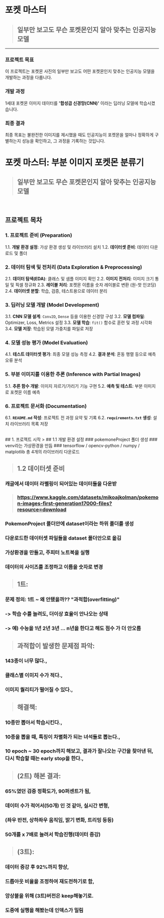 #  포켓 마스터 
> ## 일부만 보고도 무슨 포켓몬인지 알아 맞추는 인공지능 모델

---

### 프로젝트 목표

이 프로젝트는 포켓몬 사진의 일부만 보고도 어떤 포켓몬인지 맞추는 인공지능 모델을 개발하는 과정을 다룹니다. 

###  개발 과정
1세대 포켓몬 이미지 데이터를 **'합성곱 신경망(CNN)'** 이라는 딥러닝 모델에 학습시켰습니다. 

###  최종 결과
최종 목표는 불완전한 이미지를 제시했을 때도 인공지능이 포켓몬을 얼마나 정확하게 구별하는지 성능을 확인하고, 그 과정을 기록하는 것입니다.

#  포켓 마스터: 부분 이미지 포켓몬 분류기

> ## 일부만 보고도 무슨 포켓몬인지 알아 맞추는 인공지능 모델

<br>

##  프로젝트 목차

### 1. 프로젝트 준비 (Preparation)
   1.1. **개발 환경 설정**: 가상 환경 생성 및 라이브러리 설치
   1.2. **데이터셋 준비**: 데이터 다운로드 및 폴더 

### 2. 데이터 탐색 및 전처리 (Data Exploration & Preprocessing)
   2.1. **데이터 탐색(EDA)**: 클래스 및 샘플 이미지 확인
   2.2. **이미지 전처리**: 이미지 크기 통일 및 픽셀 정규화
   2.3. **레이블 처리**: 포켓몬 이름을 숫자 레이블로 변환 (원-핫 인코딩)
   2.4. **데이터셋 분할**: 학습, 검증, 테스트용으로 데이터 분리

### 3. 딥러닝 모델 개발 (Model Development)
   3.1. **CNN 모델 설계**: `Conv2D`, `Dense` 등을 이용한 신경망 구성
   3.2. **모델 컴파일**: Optimizer, Loss, Metrics 설정
   3.3. **모델 학습**: `fit()` 함수로 훈련 및 과정 시각화
   3.4. **모델 저장**: 학습된 모델 가중치를 파일로 저장

### 4. 모델 성능 평가 (Model Evaluation)
   4.1. **테스트 데이터셋 평가**: 최종 모델 성능 측정
   4.2. **결과 분석**: 혼동 행렬 등으로 예측 오류 분석

### 5. 부분 이미지를 이용한 추론 (Inference with Partial Images)
   5.1. **추론 함수 개발**: 이미지 자르기/가리기 기능 구현
   5.2. **예측 및 테스트**: 부분 이미지로 포켓몬 이름 예측

### 6. 프로젝트 문서화 (Documentation)
   6.1. **`README.md` 작성**: 프로젝트 전 과정 요약 및 기록
   6.2. **`requirements.txt` 생성**: 설치 라이브러리 목록 저장
   
<br>
## 1. 프로젝트 시작
> ## 1.1 개발 환경 설정
### pokemoneProject 폴더 생성
### venv라는 가상환경을 만듬
### tensorflow / opencv-python / numpy / matplotlib 총 4개의 라이브러리 다운로드

> ## 1.2 데이터셋 준비
### 캐글에서 데이터 라벨링이 되어있는 데이터들을 다운받
> ### https://www.kaggle.com/datasets/mikoajkolman/pokemon-images-first-generation17000-files?resource=download
### PokemonProject 폴더안에 dataset이라는 하위 폴더를 생성
### 다운로드한 데이터셋 파일들을 dataset 폴더안으로 옮김
### 가상환경을 만들고, 주피터 노트북을 실행
### 데이터의 사이즈를 조정하고 이름을 숫자로 변경

>## 1트: 
### 문제 정의: 1트 ~ 왜 안됐을까?? "과적합(overfitting)"
### -> 학습 수를 늘려도, 더이상 효율이 안나오는 상태
### -> 예) 수능을 1년 2년 3년 ... n년을 한다고 해도 점수 가 더 안오름

>## 과적합이 발생한 문제점 파악: 
### 143종이 너무 많다.,
### 클래스별 이미지 수가 적다.,
### 이미지 퀄리티가 떨어질 수 있다.,

>## 해결책: 
### 10종만 뽑아서 학습시킨다.,
### 10종을 뽑을 때, 특징이 차별화가 되는 녀석들로 뽑는다.,
### 10 epoch ~ 30 epoch까지 해보고, 결과가 잘나오는 구간을 찾아낸 뒤, 다시 학습할 때는 early stop을 한다.,

>## (2트) 해본 결과:
### 65%였던 검증 정확도가, 90퍼센트가 됨,
### 데이터 수가 적어서(50개) 인 것 같아, 실시간 변형,
### (좌우 반전, 상하좌우 움직임, 밝기 변화, 트리밍 등등)
### 50개를 x 7배로 늘려서 학습진행(데이터 증강)

>## (3트): 
### 데이터 증강 후 92%까지 향상,
### 드롭아웃 비율을 조정하여 재도전하기로 함,
### 앙상블을 위해 (3트)버전은 keep해놓기로.
### 도중에 실행을 해봤는데 인덱스가 밀림
